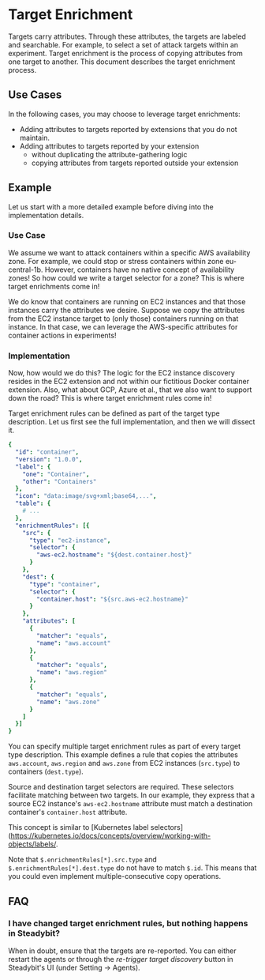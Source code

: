 # Target Enrichment

Targets carry attributes. Through these attributes, the targets are labeled and searchable. For example, to select a set of attack targets within an experiment. Target enrichment is the process of copying attributes from one target to another. This document describes the target enrichment process.

## Use Cases

In the following cases, you may choose to leverage target enrichments:

 - Adding attributes to targets reported by extensions that you do not maintain.
- Adding attributes to targets reported by your extension
  - without duplicating the attribute-gathering logic
  - copying attributes from targets reported outside your extension

## Example

Let us start with a more detailed example before diving into the implementation details.

### Use Case

We assume we want to attack containers within a specific AWS availability zone. For example, we could stop or stress containers within zone eu-central-1b. However, containers have no native concept of availability zones! So how could we write a target selector for a zone? This is where target enrichments come in!

We do know that containers are running on EC2 instances and that those instances carry the attributes we desire. Suppose we copy the attributes from the EC2 instance target to (only those) containers running on that instance. In that case, we can leverage the AWS-specific attributes for container actions in experiments!

### Implementation

Now, how would we do this? The logic for the EC2 instance discovery resides in the EC2 extension and not within our fictitious Docker container extension. Also, what about GCP, Azure et al., that we also want to support down the road? This is where target enrichment rules come in!

Target enrichment rules can be defined as part of the target type description. Let us first see the full implementation, and then we will dissect it.

```yaml
{
  "id": "container",
  "version": "1.0.0",
  "label": {
    "one": "Container",
    "other": "Containers"
  },
  "icon": "data:image/svg+xml;base64,...",
  "table": {
    # ...
  },
  "enrichmentRules": [{
    "src": {
      "type": "ec2-instance",
      "selector": {
        "aws-ec2.hostname": "${dest.container.host}"
      }
    },
    "dest": {
      "type": "container",
      "selector": {
        "container.host": "${src.aws-ec2.hostname}"
      }
    },
    "attributes": [
      {
        "matcher": "equals",
        "name": "aws.account"
      },
      {
        "matcher": "equals",
        "name": "aws.region"
      },
      {
        "matcher": "equals",
        "name": "aws.zone"
      }
    ]
  }]
}
```

You can specify multiple target enrichment rules as part of every target type description. This example defines a rule that copies the attributes `aws.account`, `aws.region` and `aws.zone` from EC2 instances (`src.type`) to containers (`dest.type`).

Source and destination target selectors are required. These selectors facilitate matching between two targets. In our example, they express that a source EC2 instance's `aws-ec2.hostname` attribute must match a destination container's `container.host` attribute.

This concept is similar to [Kubernetes label selectors](https://kubernetes.io/docs/concepts/overview/working-with-objects/labels/.

Note that `$.enrichmentRules[*].src.type` and `$.enrichmentRules[*].dest.type` do not have to match `$.id`. This means that you could even implement multiple-consecutive copy operations.

## FAQ

### I have changed target enrichment rules, but nothing happens in Steadybit?

When in doubt, ensure that the targets are re-reported. You can either restart the agents or through the *re-trigger target discovery* button in Steadybit's UI (under Setting -> Agents).